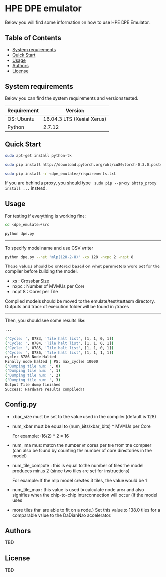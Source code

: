 # HPE DPE emulator

Below you will find some information on how to use HPE DPE Emulator.

## Table of Contents

- [System requirements](#system-requirements)
- [Quick Start](#quick-start)
- [Usage](#usage)
- [Authors](#authors)
- [License](#license)

## System requirements

Below you can find the system requirements and versions tested.

| Requirement | Version                    |
| ----------- | -------------------------- |
| OS: Ubuntu  | 16.04.3 LTS (Xenial Xerus) |
| Python      | 2.7.12                     |

## Quick Start

```sh
sudo apt-get install python-tk

sudo pip install http://download.pytorch.org/whl/cu80/torch-0.3.0.post4-cp27-cp27mu-linux_x86_64.whl

sudo pip install -r <dpe_emulate>/requirements.txt

```

If you are behind a proxy, you should type ```
sudo pip --proxy $http_proxy install ...``` instead.

## Usage

For testing if everything is working fine:

```sh
cd <dpe_emulate>/src

python dpe.py
```
____________________________________________________________
To specify model name and use CSV writer
```sh
python dpe.py --net "mlp(128-2-8)" -xs 128 -nxpc 2 -ncpt 8
```
These values should be entered based on what parameters were set for the compiler before building the model.  

- xs : Crossbar Size  
- nxpc : Number of MVMUs per Core  
- ncpt 8 : Cores per Tile  

Compiled models should be moved to the emulate/test/testasm directory. Outputs and trace of execution folder will be found in /traces
____________________________________________________________

Then, you should see some results like:

```sh
...

('Cycle: ', 8783, 'Tile halt list', [1, 1, 0, 1])
('Cycle: ', 8784, 'Tile halt list', [1, 1, 0, 1])
('Cycle: ', 8785, 'Tile halt list', [1, 1, 0, 1])
('Cycle: ', 8786, 'Tile halt list', [1, 1, 1, 1])
cycle: 8786 Node Halted
Finally node halted | PS: max_cycles 10000
('Dumping tile num: ', 0)
('Dumping tile num: ', 1)
('Dumping tile num: ', 2)
('Dumping tile num: ', 3)
Output Tile dump finished
Success: Hardware results compiled!!
```
## Config.py
- xbar_size must be set to the value used in the compiler (default is 128)  
- num_xbar must be equal to (num_bits/xbar_bits) * MVMUs per Core  
	
	For example: (16/2) * 2 = 16

- num_ima must match the number of cores per tile from the compiler (can also be found by counting the number of core directories in the model)  
- num_tile_compute : this is equal to the number of tiles the model produces minus 2 (since two tiles are set for instructions)  
	
	For example: If the mlp model creates 3 tiles, the value would be 1

- num_tile_max : this value is used to calculate node area and also signifies when the chip-to-chip interconnection will occur (if the model uses  
- more tiles that are able to fit on a node.) Set this value to 138.0 tiles for a comparable value to the DaDianNao accelerator.  

## Authors

TBD

## License

TBD
